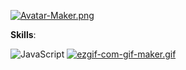 [![Avatar-Maker.png](https://i.postimg.cc/nLh604Tj/Avatar-Maker.png)](https://postimg.cc/QFv4MW2h)

**Skills**:

![JavaScript](https://img.icons8.com/color/50/000000/javascript.png)
[![ezgif-com-gif-maker.gif](https://i.postimg.cc/NjkWYJLP/ezgif-com-gif-maker.gif)](https://postimg.cc/qNgmxGs8)
